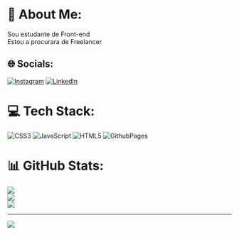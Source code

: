 # 💫 About Me:
 Sou estudante de Front-end<br> Estou a procurara de Freelancer<br>


## 🌐 Socials:
[![Instagram](https://img.shields.io/badge/Instagram-%23E4405F.svg?logo=Instagram&logoColor=white)](https://instagram.com/@devbrunokerschner) [![LinkedIn](https://img.shields.io/badge/LinkedIn-%230077B5.svg?logo=linkedin&logoColor=white)](https://linkedin.com/in/https://www.linkedin.com/in/bruno-kerschner-bb0213267/) 

# 💻 Tech Stack:
![CSS3](https://img.shields.io/badge/css3-%231572B6.svg?style=plastic&logo=css3&logoColor=white) ![JavaScript](https://img.shields.io/badge/javascript-%23323330.svg?style=plastic&logo=javascript&logoColor=%23F7DF1E) ![HTML5](https://img.shields.io/badge/html5-%23E34F26.svg?style=plastic&logo=html5&logoColor=white) ![GithubPages](https://img.shields.io/badge/github%20pages-121013?style=plastic&logo=github&logoColor=white)
# 📊 GitHub Stats:
![](https://github-readme-stats.vercel.app/api?username=devbrunok&theme=prussian&hide_border=true&include_all_commits=false&count_private=false)<br/>
![](https://github-readme-streak-stats.herokuapp.com/?user=devbrunok&theme=prussian&hide_border=true)<br/>
![](https://github-readme-stats.vercel.app/api/top-langs/?username=devbrunok&theme=prussian&hide_border=true&include_all_commits=false&count_private=false&layout=compact)

---
[![](https://visitcount.itsvg.in/api?id=devbrunok&icon=0&color=0)](https://visitcount.itsvg.in)

<!-- Proudly created with GPRM ( https://gprm.itsvg.in ) -->
